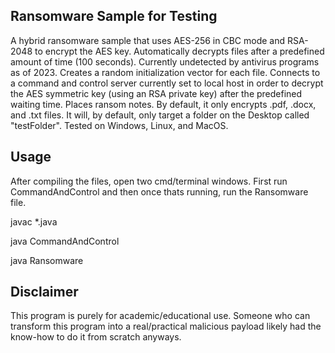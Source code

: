 ## Ransomware Sample for Testing

A hybrid ransomware sample that uses AES-256 in CBC mode and RSA-2048 to encrypt the AES key. Automatically decrypts files after a predefined amount of time (100 seconds). Currently undetected by antivirus programs as of 2023. Creates a random initialization vector for each file. Connects to a command and control server currently set to local host in order to decrypt the AES symmetric key (using an RSA private key) after the predefined waiting time. Places ransom notes. By default, it only encrypts .pdf, .docx, and .txt files. It will, by default, only target a folder on the Desktop called "testFolder". Tested on Windows, Linux, and MacOS.

## Usage

After compiling the files, open two cmd/terminal windows. First run CommandAndControl and then once thats running, run the Ransomware file.

javac *.java

java CommandAndControl

java Ransomware

## Disclaimer

This program is purely for academic/educational use. Someone who can transform this program into a real/practical malicious payload likely had the know-how to do it from scratch anyways.
